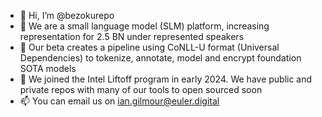- 👋 Hi, I’m @bezokurepo
- 👀 We are a small language model (SLM) platform, increasing representation for 2.5 BN under represented speakers
- 🌱 Our beta creates a pipeline using CoNLL-U format (Universal Dependencies) to tokenize, annotate, model and encrypt foundation SOTA models
- 💞️ We joined the Intel Liftoff program in early 2024. We have public and private repos with many of our tools to open sourced soon
- 📫 You can email us on ian.gilmour@euler.digital


<!---
bezokurepo/bezokurepo is a ✨ special ✨ repository because its `README.md` (this file) appears on your GitHub profile.
You can click the Preview link to take a look at your changes.
--->
